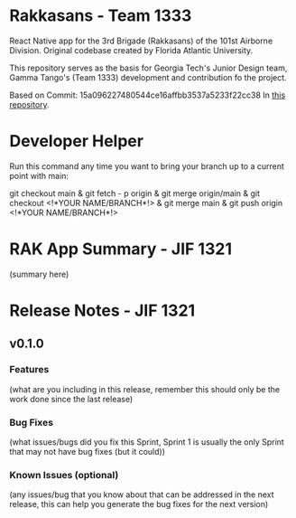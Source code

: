 # Rakkasans - Team 1333

React Native app for the 3rd Brigade (Rakkasans) of the 101st Airborne Division. Original codebase created by Florida Atlantic University. 

This repository serves as the basis for Georgia Tech's Junior Design team, Gamma Tango's (Team 1333) development and contribution fo the project. 

Based on Commit: 15a096227480544ce16affbb3537a5233f22cc38 In [this repository](https://github.com/AKRAUSE2017/rakkasansFAU/commits/main).


# Developer Helper

Run this command any time you want to bring your branch up to a current point with main:

git checkout main & git fetch - p origin & git merge origin/main & git checkout <!\*YOUR NAME/BRANCH\*!> & git merge main & git push origin <!\*YOUR NAME/BRANCH\*!>

# RAK App Summary - JIF 1321
(summary here)

# Release Notes - JIF 1321
## v0.1.0
### Features
(what are you including in this release, remember this should only be the work done since the last release)

### Bug Fixes 
(what issues/bugs did you fix this Sprint, Sprint 1 is usually the only Sprint that may not have bug fixes (but it could))

### Known Issues (optional)
(any issues/bug that you know about that can be addressed in the next release, this can help you generate the bug fixes for the next version)

